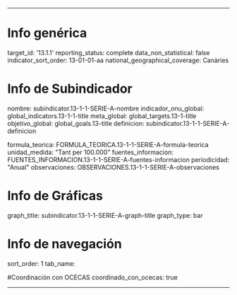 ---

# Info genérica
target_id: '13.1.1'
reporting_status: complete
data_non_statistical: false
indicator_sort_order: 13-01-01-aa
national_geographical_coverage: Canàries

# Info de Subindicador
nombre: subindicator.13-1-1-SERIE-A-nombre
indicador_onu_global: global_indicators.13-1-1-title
meta_global: global_targets.13-1-title
objetivo_global: global_goals.13-title
definicion: subindicator.13-1-1-SERIE-A-definicion

formula_teorica: FORMULA_TEORICA.13-1-1-SERIE-A-formula-teorica
unidad_medida: "Tant per 100.000"
fuentes_informacion: FUENTES_INFORMACION.13-1-1-SERIE-A-fuentes-informacion
periodicidad: "Anual"
observaciones: OBSERVACIONES.13-1-1-SERIE-A-observaciones
# Info de Gráficas
graph_title: subindicator.13-1-1-SERIE-A-graph-title
graph_type: bar

# Info de navegación
sort_order: 1
tab_name:

#Coordinación con OCECAS
coordinado_con_ocecas: true

---